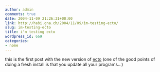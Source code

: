 ```yaml
---
author: admin
comments: true
date: 2004-11-09 21:26:31+00:00
link: http://habi.gna.ch/2004/11/09/im-testing-ecto/
slug: im-testing-ecto
title: i'm testing ecto
wordpress_id: 669
categories:
- none
---
```



this is the first post with the new version of [ecto](http://ecto.kung-foo.tv/) (one of the good points of doing a fresh install is that you update all your programs...)

